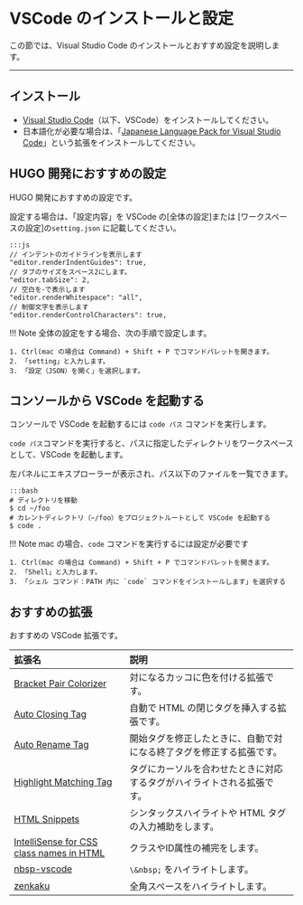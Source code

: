 # VSCode のインストールと設定
この節では、Visual Studio Code のインストールとおすすめ設定を説明します。

---

## インストール

- [Visual Studio Code](https://azure.microsoft.com/ja-jp/products/visual-studio-code/)（以下、VSCode）をインストールしてください。
- 日本語化が必要な場合は、「[Japanese Language Pack for Visual Studio Code](https://marketplace.visualstudio.com/items?itemName=MS-CEINTL.vscode-language-pack-ja)」という拡張をインストールしてください。

## HUGO 開発におすすめの設定

HUGO 開発におすすめの設定です。

設定する場合は、「設定内容」を VSCode の[全体の設定]または [ワークスペースの設定]の`setting.json` に記載してください。

    :::js
    // インデントのガイドラインを表示します
    "editor.renderIndentGuides": true,
    // タブのサイズをスペース2にします。
    "editor.tabSize": 2,
    // 空白を･で表示します
    "editor.renderWhitespace": "all",
    // 制御文字を表示します
    "editor.renderControlCharacters": true,

!!! Note
    全体の設定をする場合、次の手順で設定します。

    1. Ctrl(mac の場合は Command) + Shift + P でコマンドパレットを開きます。
    2. 「setting」と入力します。
    3. 「設定（JSON）を開く」を選択します。

## コンソールから VSCode を起動する

コンソールで VSCode を起動するには `code パス` コマンドを実行します。

`code パス`コマンドを実行すると、パスに指定したディレクトリをワークスペースとして、VSCode を起動します。

左パネルにエキスプローラーが表示され、パス以下のファイルを一覧できます。

    :::bash
    # ディレクトリを移動
    $ cd ~/foo
    # カレントディレクトリ（~/foo）をプロジェクトルートとして VSCode を起動する
    $ code .

!!! Note
    mac の場合、`code` コマンドを実行するには設定が必要です

    1. Ctrl(mac の場合は Command) + Shift + P でコマンドパレットを開きます。
    2. 「Shell」と入力します。
    3. 「シェル コマンド：PATH 内に `code` コマンドをインストールします」を選択する

## おすすめの拡張
おすすめの VSCode 拡張です。

|拡張名 |説明
|:--|:--
|[Bracket Pair Colorizer](https://marketplace.visualstudio.com/items?itemName=CoenraadS.bracket-pair-colorizer) |対になるカッコに色を付ける拡張です。
|[Auto Closing Tag](https://marketplace.visualstudio.com/items?itemName=formulahendry.auto-close-tag) |自動で HTML の閉じタグを挿入する拡張です。
|[Auto Rename Tag](https://marketplace.visualstudio.com/items?itemName=formulahendry.auto-rename-tag) |開始タグを修正したときに、自動で対になる終了タグを修正する拡張です。
|[Highlight Matching Tag](https://marketplace.visualstudio.com/items?itemName=vincaslt.highlight-matching-tag)|タグにカーソルを合わせたときに対応するタグがハイライトされる拡張です。
|[HTML Snippets](https://marketplace.visualstudio.com/items?itemName=abusaidm.html-snippets) |シンタックスハイライトや HTML タグの入力補助をします。
|[IntelliSense for CSS class names in HTML](https://marketplace.visualstudio.com/items?itemName=Zignd.html-css-class-completion) |クラスやID属性の補完をします。
|[nbsp-vscode](https://marketplace.visualstudio.com/items?itemName=possan.nbsp-vscode) |`\&nbsp;` をハイライトします。
|[zenkaku](https://marketplace.visualstudio.com/items?itemName=mosapride.zenkaku) |全角スペースをハイライトします。

